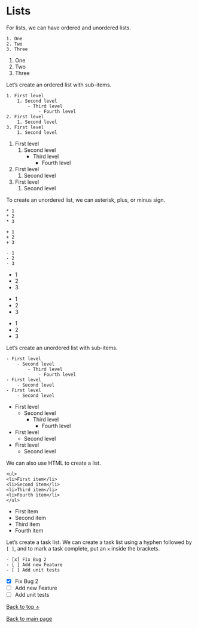 # Lists

For lists, we can have ordered and unordered lists.

```
1. One
2. Two
3. Three
```

1. One
2. Two
3. Three

Let’s create an ordered list with sub-items.

```
1. First level
    1. Second level
        - Third level
            - Fourth level
2. First level
    1. Second level
3. First level
    1. Second level
```

1. First level
    1. Second level
        - Third level
            - Fourth level
2. First level
    1. Second level
3. First level
    1. Second level

To create an unordered list, we can asterisk, plus, or minus sign.

```
* 1
* 2
* 3

+ 1
+ 2
+ 3

- 1
- 2
- 3
```

* 1
* 2
* 3

+ 1
+ 2
+ 3

- 1
- 2
- 3

Let’s create an unordered list with sub-items.

```
- First level
    - Second level
        - Third level
            - Fourth level
- First level
    - Second level
- First level
    - Second level
```

- First level
    - Second level
        - Third level
            - Fourth level
- First level
    - Second level
- First level
    - Second level

We can also use HTML to create a list.

```
<ul>
<li>First item</li>
<li>Second item</li>
<li>Third item</li>
<li>Fourth item</li>
</ul>
```

<ul>
<li>First item</li>
<li>Second item</li>
<li>Third item</li>
<li>Fourth item</li>
</ul>

Let’s create a task list. We can create a task list using a hyphen followed by `[ ]`, and to mark a task complete, put an `x` inside the brackets.

```
- [x] Fix Bug 2
- [ ] Add new Feature
- [ ] Add unit tests
```

- [x] Fix Bug 2
- [ ] Add new Feature
- [ ] Add unit tests

[Back to top :top:](https://github.com/shubanms/markdown-cheatsheet/blob/main/cheat%20sheet/lists.MARKDOWN/#top)

[Back to main page](https://github.com/shubanms/markdown-cheatsheet)